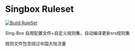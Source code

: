 # Singbox Ruleset

[![Build RuleSet](https://github.com/coco-yan/proxy_ruleset/actions/workflows/build_srs.yml/badge.svg)](https://github.com/coco-yan/proxy_ruleset/actions/workflows/build_srs.yml)

Sing-Box 自用配置文件+自定义规则集，自动编译更新srs规则集

规则文件包含绕过中国大陆流量
